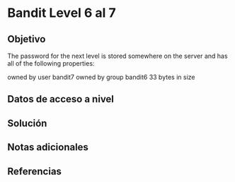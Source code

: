 # Bandit Level 6 al 7

## Objetivo
The password for the next level is stored somewhere on the server and has all of the following properties:

owned by user bandit7
owned by group bandit6
33 bytes in size

## Datos de acceso a nivel

## Solución

## Notas adicionales

## Referencias